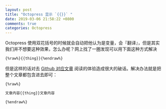 ```yaml
---
layout: post
title: "Octopress 显示 `{{}}` "
date: 2019-03-06 21:58:22 +0800
comments: true
categories: Octopress
---
```


Octopress 使用双花括号的时候就会自动把他认为是变量，会『翻译』，但是其实我们并不想要这种效果，怎么办呢？网上找了一圈发现可以用下面这种方式解决

```md
{%raw%}{{thing}}{%endraw%}
```

<!--more-->

但是这样的话对去 [Github 对应文章](https://github.com/forecho/blog/blob/master/source/_posts/2019-03-01-use-postman.md) 阅读的体验造成很大的破话。解决办法就是把整个文章都包含进去即可：

```md
{%raw%}

文章内容{{thing}}文章内容

{%endraw%}
```
